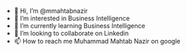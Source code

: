 - 👋 Hi, I’m @mmahtabnazir
- 👀 I’m interested in Business Intelligence 
- 🌱 I’m currently learning Business Intelligence 
- 💞️ I’m looking to collaborate on Linkedin
- 📫 How to reach me Muhammad Mahtab Nazir on google 

<!---
mmahtabnazir/mmahtabnazir is a ✨ special ✨ repository because its `README.md` (@mmahtabnazir) appears on your GitHub profile.
You can click the Preview link to take a look at your changes.
--->
